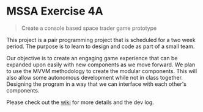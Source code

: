 # MSSA Exercise 4A
> Create a console based space trader game prototype

This project is a pair programming project that is scheduled for a two week period. The purpose is to learn to design and code as part of a small team.

Our objective is to create an engaging game experience that can be expanded upon easily with new components as we move forward.  We plan to use the MVVM methodology to create the modular components. This will also allow some autonomous development while not in class together. Designing the program in a way that we can interface with each other's components. 

Please check out the [wiki](https://github.com/atomicxistence/MSSA_Exercise_4A/wiki) for more details and the dev log.

